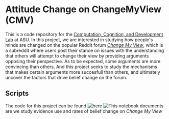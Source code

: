 # Attitude Change on ChangeMyView (CMV)

This is a code repository for the [Computation, Cognition, and Development Lab](https://www.cognitionasu.org/) at ASU. In this project, we are interested in studying how people's minds are changed on the popular Reddit forum [_Change My View_](https://www.reddit.com/r/changemyview/), which is a subreddit where users post their stance on issues with the understanding that others will attempt to change their view by providing arguments opposing their perspective.  As to be expected, some arguments are more convincing than others. And this project seeks to study the mechanisms that makes certain arguments more succesfull than others, and ultimately uncover the factors that drive belief change on the forum.


## Scripts 
The code for this project can be found ![here](./scripts)
![This notebook](./scripts/Belief_Change_and_Use_of_Evidence_on_CMV.ipynb) documents are we study evidence use and rates of belief change on _Change My View_
